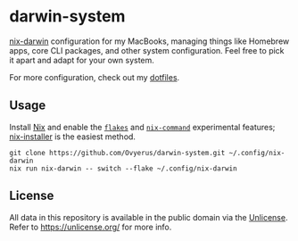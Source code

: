 # darwin-system

[nix-darwin](https://github.com/LnL7/nix-darwin) configuration for my MacBooks,
managing things like Homebrew apps, core CLI packages, and other system
configuration. Feel free to pick it apart and adapt for your own system.

For more configuration, check out my
[dotfiles](https://github.com/Ovyerus/dotfiles).

## Usage

Install [Nix](https://nixos.org) and enable the
[`flakes`](https://nixos.org/manual/nix/stable/contributing/experimental-features#xp-feature-flakes)
and
[`nix-command`](https://nixos.org/manual/nix/stable/contributing/experimental-features#xp-feature-nix-command)
experimental features;
[nix-installer](https://github.com/DeterminateSystems/nix-installer) is the
easiest method.

```
git clone https://github.com/Ovyerus/darwin-system.git ~/.config/nix-darwin
nix run nix-darwin -- switch --flake ~/.config/nix-darwin
```

## License

All data in this repository is available in the public domain via the
[Unlicense](./LICENSE). Refer to https://unlicense.org/ for more info.
